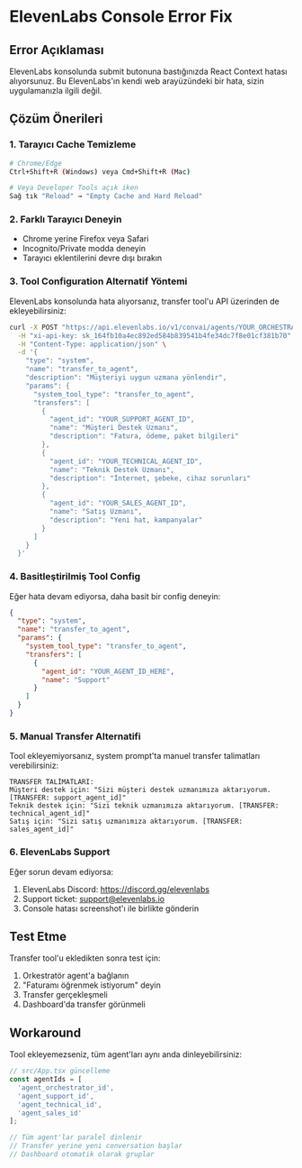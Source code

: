 # ElevenLabs Console Error Fix

## Error Açıklaması
ElevenLabs konsolunda submit butonuna bastığınızda React Context hatası alıyorsunuz. Bu ElevenLabs'ın kendi web arayüzündeki bir hata, sizin uygulamanızla ilgili değil.

## Çözüm Önerileri

### 1. Tarayıcı Cache Temizleme
```bash
# Chrome/Edge
Ctrl+Shift+R (Windows) veya Cmd+Shift+R (Mac)

# Veya Developer Tools açık iken
Sağ tık "Reload" → "Empty Cache and Hard Reload"
```

### 2. Farklı Tarayıcı Deneyin
- Chrome yerine Firefox veya Safari
- Incognito/Private modda deneyin
- Tarayıcı eklentilerini devre dışı bırakın

### 3. Tool Configuration Alternatif Yöntemi

ElevenLabs konsolunda hata alıyorsanız, transfer tool'u API üzerinden de ekleyebilirsiniz:

```bash
curl -X POST "https://api.elevenlabs.io/v1/convai/agents/YOUR_ORCHESTRATOR_AGENT_ID/tools" \
  -H "xi-api-key: sk_164fb10a4ec892ed584b839541b4fe34dc7f8e01cf381b70" \
  -H "Content-Type: application/json" \
  -d '{
    "type": "system",
    "name": "transfer_to_agent",
    "description": "Müşteriyi uygun uzmana yönlendir",
    "params": {
      "system_tool_type": "transfer_to_agent",
      "transfers": [
        {
          "agent_id": "YOUR_SUPPORT_AGENT_ID",
          "name": "Müşteri Destek Uzmanı",
          "description": "Fatura, ödeme, paket bilgileri"
        },
        {
          "agent_id": "YOUR_TECHNICAL_AGENT_ID",
          "name": "Teknik Destek Uzmanı",
          "description": "İnternet, şebeke, cihaz sorunları"
        },
        {
          "agent_id": "YOUR_SALES_AGENT_ID",
          "name": "Satış Uzmanı",
          "description": "Yeni hat, kampanyalar"
        }
      ]
    }
  }'
```

### 4. Basitleştirilmiş Tool Config

Eğer hata devam ediyorsa, daha basit bir config deneyin:

```json
{
  "type": "system",
  "name": "transfer_to_agent",
  "params": {
    "system_tool_type": "transfer_to_agent",
    "transfers": [
      {
        "agent_id": "YOUR_AGENT_ID_HERE",
        "name": "Support"
      }
    ]
  }
}
```

### 5. Manual Transfer Alternatifi

Tool ekleyemiyorsanız, system prompt'ta manuel transfer talimatları verebilirsiniz:

```text
TRANSFER TALİMATLARI:
Müşteri destek için: "Sizi müşteri destek uzmanımıza aktarıyorum. [TRANSFER: support_agent_id]"
Teknik destek için: "Sizi teknik uzmanımıza aktarıyorum. [TRANSFER: technical_agent_id]"
Satış için: "Sizi satış uzmanımıza aktarıyorum. [TRANSFER: sales_agent_id]"
```

### 6. ElevenLabs Support

Eğer sorun devam ediyorsa:
1. ElevenLabs Discord: https://discord.gg/elevenlabs
2. Support ticket: support@elevenlabs.io
3. Console hatası screenshot'ı ile birlikte gönderin

## Test Etme

Transfer tool'u ekledikten sonra test için:

1. Orkestratör agent'a bağlanın
2. "Faturamı öğrenmek istiyorum" deyin
3. Transfer gerçekleşmeli
4. Dashboard'da transfer görünmeli

## Workaround

Tool ekleyemezseniz, tüm agent'ları aynı anda dinleyebilirsiniz:

```typescript
// src/App.tsx güncelleme
const agentIds = [
  'agent_orchestrator_id',
  'agent_support_id', 
  'agent_technical_id',
  'agent_sales_id'
];

// Tüm agent'lar paralel dinlenir
// Transfer yerine yeni conversation başlar
// Dashboard otomatik olarak gruplar
```